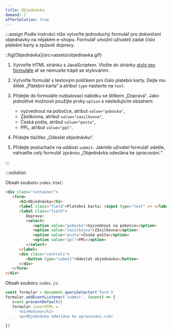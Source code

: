 ```yaml
---
title: Objednávka
demand: 2
offerSolution: true
---
```


:::assign
Podle instrukcí níže vytvořte jednoduchý formulář pro dokončení objednávky na nějakém e-shopu. Formulář umožní uživateli zadat číslo platební karty a způsob dopravy.

::fig[Objednávka]{src=assets/objednavka.gif}

1. Vytvořte HTML stránku s JavaScriptem. Vložte do stránky [styly pro formuláře](https://raw.githubusercontent.com/Czechitas-podklady-WEB/formulare/main/style.css) ať se nemusíte trápit se stylováním.
1. Vytvořte formulář s textovým políčkem pro číslo platební karty. Dejte mu štítek „Platební karta“ a atribut `type` nastavte na `text`.
1. Přidejte do formuláře rozbalovací nabídku se štítkem „Doprava“. Jako jednotlivé možnosti použijte prvky `option` s následujícím obsahem:

   - vyzvednout na pobočce, atribut `value="pobocka"`,
   - Zásilkovna, atribut `value="zasilkovna"`,
   - Česká pošta, atribut `value="posta"`,
   - PPL, atribut `value="ppl"`.

1. Přidejte tlačítko „Odeslat objednávku“.
1. Přidejte posluchače na událost `submit`. Jakmile uživatel formulář odešle, nahraďte celý formulář zprávou „Objednávka odeslána ke zpracování.“

:::

:::solution

Obsah souboru `index.html`:

```html
<div class="container">
   <form>
      <h1>Objednávka</h1>
      <label class="field">Platební karta: <input type="text" /> </label>
      <label class="field">
         Doprava:
         <select>
            <option value="pobocka">Vyzvednout na pobočce</option>
            <option value="zasilkovna">Zásilkovna</option>
            <option value="posta">Česká pošta</option>
            <option value="ppl">PPL</option>
         </select>
      </label>
      <div class="controls">
         <button type="submit">Odeslat objednávku</button>
      </div>
   </form>
</div>
```

Obsah souboru `index.js`:

```js
const formular = document.querySelector('form')
formular.addEventListener('submit', (event) => {
   event.preventDefault()
   formular.innerHTML = `
      <h1>Hotovo</h1>
      <p>Objednávka odeslána ke zpracování.</p>
   `
})
```